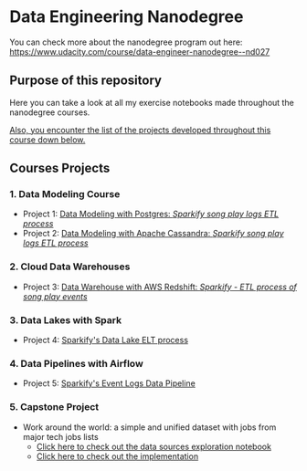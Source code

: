 # Data Engineering Nanodegree

You can check more about the nanodegree program out here: https://www.udacity.com/course/data-engineer-nanodegree--nd027

## Purpose of this repository
Here you can take a look at all my exercise notebooks made throughout the nanodegree courses.

[Also, you encounter the list of the projects developed throughout this course down below.](#courses-projects)

## Courses Projects

### 1. Data Modeling Course

 - Project 1: [Data Modeling with Postgres: *Sparkify song play logs ETL process*](https://github.com/gabfr/data-engineering-nanodegree/tree/master/1-data-modeling/L3-Project_Data_Modeling_with_Postgres#sparkify-song-play-logs-etl-process)
 - Project 2: [Data Modeling with Apache Cassandra: *Sparkify song play logs ETL process*](https://github.com/gabfr/data-engineering-nanodegree/blob/master/1-data-modeling/L5-Project_Data_Modeling_with_Apache_Cassandra/Project_1B_Project_Template.ipynb)
 
 ### 2. Cloud Data Warehouses
 
 - Project 3: [Data Warehouse with AWS Redshift: *Sparkify - ETL process of song play events*](https://github.com/gabfr/data-engineering-nanodegree/tree/master/2-cloud-data-warehouses/L4_Project_-_Data_Warehouse)
 
 ### 3. Data Lakes with Spark
 
 - Project 4: [Sparkify's Data Lake ELT process](https://github.com/gabfr/data-engineering-nanodegree/tree/master/3-data-lakes-with-spark/L4_Project)
 
 ### 4. Data Pipelines with Airflow
 
  - Project 5: [Sparkify's Event Logs Data Pipeline](https://github.com/gabfr/data-engineering-nanodegree/tree/master/4-data-pipelines-with-airflow/L4_project)
  
 ### 5. Capstone Project
 
  - Work around the world: a simple and unified dataset with jobs from major tech jobs lists
    - [Click here to check out the data sources exploration notebook](https://github.com/gabfr/data-engineering-nanodegree/tree/master/5-capstone-project)
    - [Click here to check out the implementation](https://github.com/gabfr/work-around-the-world)
